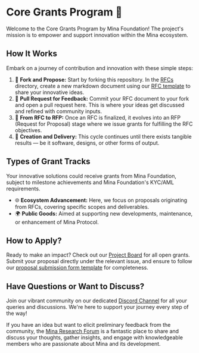 # Core Grants Program 🚀

Welcome to the Core Grants Program by Mina Foundation! The project's mission is to empower and support innovation within the Mina ecosystem.

## How It Works
Embark on a journey of contribution and innovation with these simple steps:

1. 🍴 **Fork and Propose:** Start by forking this repository. In the [RFCs](./RFCs/) directory, create a new markdown document using our [RFC template](./RFCs/rfc-0001-template.md) to share your innovative ideas.
2. 💬 **Pull Request for Feedback:** Commit your RFC document to your fork and open a pull request here. This is where your ideas get discussed and refined with community inputs.
3. 🎨 **From RFC to RFP:** Once an RFC is finalized, it evolves into an RFP (Request for Proposal) stage where we issue grants for fulfilling the RFC objectives.
4. 🔄 **Creation and Delivery:** This cycle continues until there exists tangible results — be it software, designs, or other forms of output.

## Types of Grant Tracks
Your innovative solutions could receive grants from Mina Foundation, subject to milestone achievements and Mina Foundation's KYC/AML requirements.
- 🌐 **Ecosystem Advancement:** Here, we focus on proposals originating from RFCs, covering specific scopes and deliverables.
- 🌍 **Public Goods:** Aimed at supporting new developments, maintenance, or enhancement of Mina Protocol.

## How to Apply?
Ready to make an impact? Check out our [Project Board](https://github.com/orgs/MinaFoundation/projects/7) for all open grants. Submit your proposal directly under the relevant issue, and ensure to follow our [proposal submission form template](./RFPs/rfp-0001-standard-template.md) for completeness.

## Have Questions or Want to Discuss?
Join our vibrant community on our dedicated [Discord Channel](https://discord.gg/minaprotocol) for all your queries and discussions. We're here to support your journey every step of the way!

If you have an idea but want to elicit preliminary feedback from the community, the [Mina Research Forum](https://forums.minaprotocol.com/) is a fantastic place to share and discuss your thoughts, gather insights, and engage with knowledgeable members who are passionate about Mina and its development.
